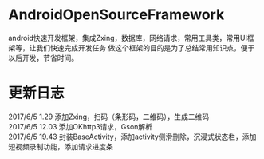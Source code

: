 # AndroidOpenSourceFramework
android快速开发框架，集成Zxing，数据库，网络请求，常用工具类，常用UI框架等，让我们快速完成开发任务
做这个框架的目的是为了总结常用知识点，便于以后开发，节省时间。

# 更新日志
2017/6/5  1.29    添加Zxing，扫码（条形码，二维码），生成二维码<br>
2017/6/5  12.03   添加OKhttp3请求，Gson解析<br>
2017/6/5  19.43   封装BaseActivity，添加activity侧滑删除，沉浸式状态栏，添加短视频录制功能，添加请求进度条
